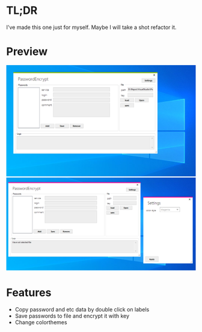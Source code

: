 # TL;DR
I've made this one just for myself. Maybe I will take a shot refactor it.
# Preview

![](rsc/img/preview1.png) ![](rsc/img/preview2.png)
# Features
- Copy password and etc data by double click on labels
- Save passwords to file and encrypt it with key
- Change colorthemes

